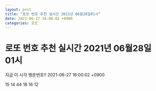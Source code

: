 ```yaml
---
layout: post
title: "로또 번호 추천 실시간 2021년 06월28일01시"
date: 2021-06-27 16:00:02 +0900
categories: 로또
---
```


# 로또 번호 추천 실시간 2021년 06월28일01시

지금 이 시각 행운번호!! 2021-06-27 16:00:02 +0900

 15  14  44  18  16  12 

